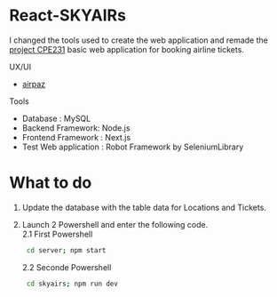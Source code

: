 # React-SKYAIRs

I changed the tools used to create the web application and remade the [project CPE231](https://github.com/NJT123456/SKYAIRs) basic web application for booking airline tickets.

UX/UI
- [airpaz](https://www.airpaz.com/th)

Tools
- Database : MySQL
- Backend Framework: Node.js
- Frontend Framework : Next.js
- Test Web application : Robot Framework by SeleniumLibrary

# What to do
1. Update the database with the table data for Locations and Tickets.
2. Launch 2 Powershell and enter the following code.  
  2.1 First Powershell
   
   ``` bash
    cd server; npm start
    ```
   2.2 Seconde Powershell

   ``` bash
    cd skyairs; npm run dev
    ```
